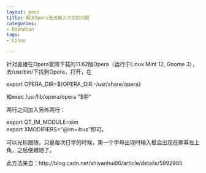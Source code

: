 ```yaml
---
layout: post
title: 解决Opera无法输入中文的问题
categories:
- Diandian
tags:
- Linux

---
```

<p>针对直接在Opera官网下载的11.62版Opera（运行于Linux Mint 12, Gnome 3），去/usr/bin/下找到Opera，打开，在</p>
<p>export OPERA_DIR=${OPERA_DIR:-/usr/share/opera}</p>
<p>和exec /usr/lib/opera/opera &quot;$@&quot;</p>
<p>两行之间加入另外两行：</p>
<p>export QT_IM_MODULE=xim <br />export XMODIFIERS=&quot;@im=ibus&quot;即可。</p>
<p>可以光标跟随，只是每次打字的时候，第一个字母出现时输入框会出现在屏幕左上角，之后便跟随了。</p>
<p>此方法来自：http://blog.csdn.net/shiyanhui66/article/details/5992985</p>